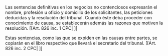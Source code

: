 Las sentencias definitivas en los negocios no contenciosos expresarán el nombre, profesión u oficio y domicilio de los solicitantes, las peticiones deducidas y la resolución del tribunal. Cuando éste deba proceder con conocimiento de causa, se establecerán además las razones que motiven la resolución. [[Art. 826 inc. 1 CPC| ]]

Estas sentencias, como las que se expiden en las causas entre partes, se copiarán en el libro respectivo que llevará el secretario del tribunal. [[Art. 826 inc. 2 CPC| ]]